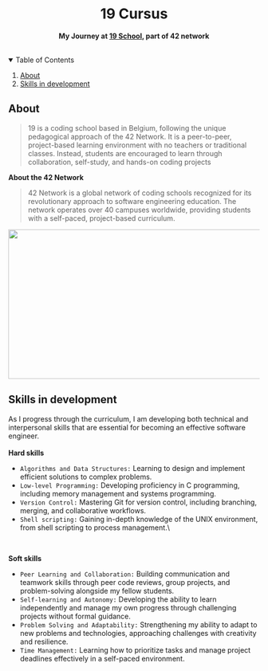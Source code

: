 <div align="center">
  <h1>19 Cursus</h1> 
  <p><strong>My Journey at <a href="https://campus19.be/">19 School</a>, part of 42 network</strong></p>
  </br>
</div>

<!-- TABLE OF CONTENTS -->
<details open>
  <summary>Table of Contents</summary>
  
  1. [About](#about)
  2. [Skills in development](#skills)

</details>

<a id="#about"></a>
## About
> 19 is a coding school based in Belgium, following the unique pedagogical approach of the 42 Network. It is a peer-to-peer, project-based learning environment with no teachers or traditional classes. Instead, students are encouraged to learn through collaboration, self-study, and hands-on coding projects

**About the 42 Network**

> 42 Network is a global network of coding schools recognized for its revolutionary approach to software engineering education. The network operates over 40 campuses worldwide, providing students with a self-paced, project-based curriculum.

<img src="https://github.com/Tayra46/19-Cursus/blob/6e9244d8ed9bfa257348af0eee045becb093f315/19-campus.jpeg" width="1000" height="300"></img>

<a id="#skills"></a>

## Skills in development

As I progress through the curriculum, I am developing both technical and interpersonal skills that are essential for becoming an effective software engineer.\
</br>
**Hard skills**
- `Algorithms and Data Structures:` Learning to design and implement efficient solutions to complex problems.
- `Low-level Programming:` Developing proficiency in C programming, including memory management and systems programming.
- `Version Control:` Mastering Git for version control, including branching, merging, and collaborative workflows.
- `Shell scripting:` Gaining in-depth knowledge of the UNIX environment, from shell scripting to process management.\
</br>

**Soft skills**
- `Peer Learning and Collaboration:` Building communication and teamwork skills through peer code reviews, group projects, and problem-solving alongside my fellow students.
- `Self-learning and Autonomy:` Developing the ability to learn independently and manage my own progress through challenging projects without formal guidance.
- `Problem Solving and Adaptability:` Strengthening my ability to adapt to new problems and technologies, approaching challenges with creativity and resilience.
- `Time Management:` Learning how to prioritize tasks and manage project deadlines effectively in a self-paced environment.
